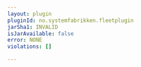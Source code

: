 ```yaml
---
layout: plugin
pluginId: no.systemfabrikken.fleetplugin
jarSha1: INVALID
isJarAvailable: false
error: NONE
violations: []

---
```

